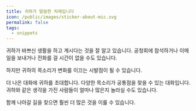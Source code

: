 ```yaml
---
title: 귀하가 말씀한 차례입니다
icon: /public/images/sticker-about-mic.svg
permalink: false
tags:
  - snippets
---
```

귀하가 바쁘신 생활을 하고 계시다는 것을 잘 알고 있습니다. 공청회에 참석하거나 이메일을 보내거나 전화를 걸 시간이 없을 수도 있습니다.

하지만 귀하의 목소리가 변화를 이끄는 시발점이 될 수 있습니다.

더 나은 대화에 귀하를 초대합니다. 다양한 목소리가 공통점을 찾을 수 있는 대화입니다. 귀하와 같은 생각을 가진 사람들이 얼마나 많은지 놀라실 수도 있습니다.

함께 나아갈 길을 찾으면 훨씬 더 많은 것을 이룰 수 있습니다.